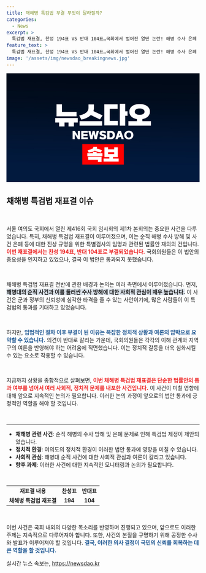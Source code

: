 ```yaml
---
title: 채해병 특검법 부결 무엇이 달라질까?
categories:
  - News
excerpt: >
  특검법 재표결, 찬성 194표 VS 반대 104표…국회에서 벌어진 열띤 논란! 해병 수사 은폐 의혹과 진상규명, 과연 어떤 결말이 기다리고 있을까? 클릭하여 속속들이 알아보세요!
feature_text: >
  특검법 재표결, 찬성 194표 VS 반대 104표…국회에서 벌어진 열띤 논란! 해병 수사 은폐 의혹과 진상규명, 과연 어떤 결말이 기다리고 있을까? 클릭하여 속속들이 알아보세요!
image: '/assets/img/newsdao_breakingnews.jpg'
---
```


<p><img src="/assets/img/newsdao_breakingnews.jpg" alt="koreaapp 속보" /></p>

<h2 data-ke-size="size26">채해병 특검법 재표결 이슈</h2>

<p data-ke-size="size16">&nbsp;</p>

<p>서울 여의도 국회에서 열린 제416회 국회 임시회의 제1차 본회의는 중요한 사건을 다루었습니다. 특히, 채해병 특검법 재표결이 이루어졌으며, 이는 순직 해병 수사 방해 및 사건 은폐 등에 대한 진상 규명을 위한 특별검사의 임명과 관련된 법률안 재의의 건입니다. <b><span style="color: #ee2323;">이번 재표결에서는 찬성 194표, 반대 104표로 부결되었습니다.</span></b> 국회의원들은 이 법안의 중요성을 인지하고 있었으나, 결국 이 법안은 통과되지 못했습니다. </p>

<p data-ke-size="size16">&nbsp;</p>

<p>채해병 특검법 재표결 전반에 관한 배경과 논의는 여러 측면에서 이루어졌습니다. 먼저, <b><span style="background-color: #21538527;">해병대의 순직 사건과 이를 둘러싼 수사 방해에 대한 사회적 관심이 매우 높습니다.</span></b> 이 사건은 군과 정부의 신뢰성에 심각한 타격을 줄 수 있는 사안이기에, 많은 사람들이 이 특검법의 통과를 기대하고 있었습니다. </p>

<p data-ke-size="size16">&nbsp;</p>

<p>하지만, <b><span style="color: #1a5490;">입법적인 절차 이후 부결이 된 이유는 복잡한 정치적 상황과 여론의 압박으로 요약할 수 있습니다.</span></b> 의견이 반대로 갈리는 가운데, 국회의원들은 각각의 이해 관계와 지역구의 여론을 반영해야 하는 어려움에 직면했습니다. 이는 정치적 갈등을 더욱 심화시킬 수 있는 요소로 작용할 수 있습니다.</p>

<p data-ke-size="size16">&nbsp;</p>

<p>지금까지 상황을 종합적으로 살펴보면, <b><span style="color: #ee2323;">이번 채해병 특검법 재표결은 단순한 법률안의 통과 여부를 넘어서 여러 사회적, 정치적 문제를 내포한 사건입니다.</span></b> 이 사건이 미칠 영향에 대해 앞으로 지속적인 논의가 필요합니다. 이러한 논의 과정이 앞으로의 법안 통과에 긍정적인 역할을 해야 할 것입니다.</p>

<p data-ke-size="size16">&nbsp;</p>

<hr>

<ul>
  <li><b>채해병 관련 사건</b>: 순직 해병의 수사 방해 및 은폐 문제로 인해 특검법 제정이 제안되었습니다.</li>
  <li><b>정치적 환경</b>: 여의도의 정치적 환경이 이러한 법안 통과에 영향을 미칠 수 있습니다.</li>
  <li><b>사회적 관심</b>: 해병대 순직 사건에 대한 사회적 관심과 여론이 갈리고 있습니다.</li>
  <li><b>향후 과제</b>: 이러한 사건에 대한 지속적인 모니터링과 논의가 필요합니다.</li>
</ul>

<p data-ke-size="size16">&nbsp;</p>

<table style="width: 100%; border-collapse: collapse;">
  <tr>
    <td style="text-align: center; height: 17px;"><b>재표결 내용</b></td>
    <td style="text-align: center; height: 17px;"><b>찬성표</b></td>
    <td style="text-align: center; height: 17px;"><b>반대표</b></td>
  </tr>
  <tr>
    <td style="text-align: center; height: 17px;"><b>채해병 특검법 재표결</b></td>
    <td style="text-align: center; height: 17px;"><b>194</b></td>
    <td style="text-align: center; height: 17px;"><b>104</b></td>
  </tr>
</table>

<p data-ke-size="size16">&nbsp;</p>

<p>이번 사건은 국회 내외의 다양한 목소리를 반영하며 진행되고 있으며, 앞으로도 이러한 주제는 지속적으로 다루어져야 합니다. 또한, 사건의 본질을 규명하기 위해 공정한 수사와 발표가 이루어져야 할 것입니다. <b><span style="color: #1a5490;">결국, 이러한 의사 결정이 국민의 신뢰를 회복하는 데 큰 역할을 할 것입니다.</span></b></p>
실시간 뉴스 속보는, <a href="https://newsdao.kr" rel="dofollow">https://newsdao.kr</a>


